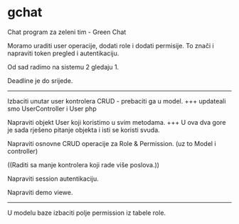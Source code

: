 # gchat
Chat program za zeleni tim - Green Chat


Moramo uraditi user operacije, dodati role i dodati permisije. To znači i napraviti token pregled i autentikaciju. 

Od sad radimo na sistemu 2 gledaju 1.

Deadline je do srijede.



***

Izbaciti unutar user kontrolera CRUD - prebaciti ga u model. +++
updateali smo UserController i User php

Napraviti objekt User koji koristimo u svim metodama. +++
U ova dva gore je sada rješeno pitanje objekta i isti se koristi svuda.

Napraviti osnovne CRUD operacije za Role & Permission. (uz to Model i controller)

((Raditi sa manje kontrolera koji rade više poslova.))

Napraviti session autentikaciju. 

Napraviti demo viewe.


----------


U modelu baze izbaciti polje permission iz tabele role. 
